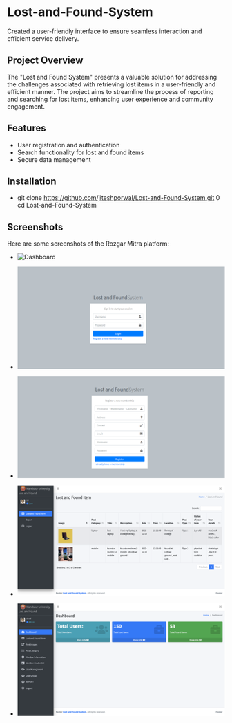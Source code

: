 # Lost-and-Found-System
Created a user-friendly interface to ensure seamless interaction and efficient service delivery.



## Project Overview
The "Lost and Found System" presents a valuable solution for addressing the challenges associated with retrieving lost items in a user-friendly and efficient manner. The project aims to streamline the process of reporting and searching for lost items, enhancing user experience and community engagement.

## Features
- User registration and authentication
- Search functionality for lost and found items
- Secure data management

## Installation

- git clone https://github.com/jiteshporwal/Lost-and-Found-System.git
0 cd Lost-and-Found-System

## Screenshots
Here are some screenshots of the Rozgar Mitra platform:

- ![Dashboard](Screenshots/dashboard.png)


- ![Loginform](Screenshot/Loginform.png)
- ![Registration](Screenshot/Registration.png)
- ![userInterface](Screenshot/userInterface.png)
- ![AdminInterface](Screenshot/AdminInterface.png)
